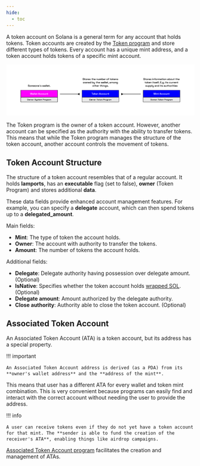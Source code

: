 ```yaml
---
hide:
  - toc
---
```


A token account on Solana is a general term for any account that holds tokens. Token accounts are created by the [Token program](./token-program.md) and store different types of tokens. Every account has a unique mint address, and a token account holds tokens of a specific mint account.

![Blockchain](../../images/spl-token.png)

The Token program is the owner of a token account. However, another account can be specified as the authority with the ability to transfer tokens. This means that while the Token program manages the structure of the token account, another account controls the movement of tokens.

<h2>Token Account Structure</h2>

The structure of a token account resembles that of a regular account. It holds **lamports**, has an **executable** flag (set to false), **owner** (Token Program) and stores additional **data**.

These data fields provide enhanced account management features. For example, you can specify a **delegate** account, which can then spend tokens up to a **delegated_amount**.

Main fields:

- **Mint**: The type of token the account holds.
- **Owner**: The account with authority to transfer the tokens.
- **Amount**: The number of tokens the account holds.

Additional fields:

- **Delegate**: Delegate authority having possession over delegate amount. (Optional)
- **IsNative**: Specifies whether the token account holds [wrapped SOL](https://spl.solana.com/token#wrapping-sol). (Optional)
- **Delegate amount**: Amount authorized by the delegate authority.
- **Close authority**: Authority able to close the token account. (Optional)


<h2>Associated Token Account</h2>

An Associated Token Account (ATA) is a token account, but its address has a special property.

!!! important

    An Associated Token Account address is derived (as a PDA) from its **owner's wallet address** and the **address of the mint**.

This means that user has a different ATA for every wallet and token mint combination. This is very convenient because programs can easily find and interact with the correct account without needing the user to provide the address.

!!! info

    A user can receive tokens even if they do not yet have a token account for that mint. The **sender is able to fund the creation of the receiver's ATA**, enabling things like airdrop campaigns.

[Associated Token Account program](https://spl.solana.com/associated-token-account) facilitates the creation and management of ATAs.
